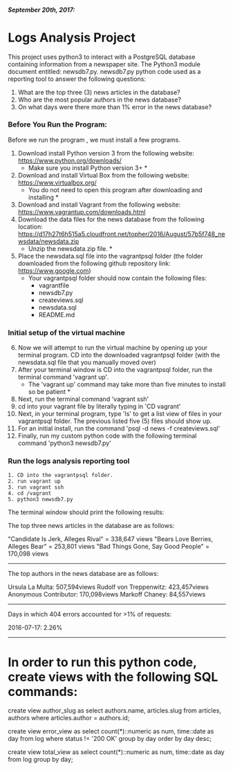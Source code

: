 ##### September 20th, 2017:

# Logs Analysis Project 
  This project uses python3 to interact with a PostgreSQL database containing information from a newspaper site. The Python3 module document entitled: newsdb7.py. newsdb7.py python code used as a reporting tool to answer the following questions: 
  
  1. What are the top three (3) news articles in the database? 
  2. Who are the most popular authors in the news database?
  3. On what days were there more than 1% error in the news database? 

### Before You Run the Program:
  Before we run the program , we must install a few programs. 
  1. Download install Python version 3 from the following website: 
       https://www.python.org/downloads/
        * Make sure you install Python version 3+ * 
  2. Download and install Virtual Box from the following website: 
       https://www.virtualbox.org/
        * You do not need to open this program after downloading and installing * 
  3. Download and install Vagrant from the following website: 
       https://www.vagrantup.com/downloads.html
  4. Download the data files for the news database from the following location: 
    https://d17h27t6h515a5.cloudfront.net/topher/2016/August/57b5f748_newsdata/newsdata.zip
        * Unzip the newsdata.zip file. * 
  5. Place the newsdata.sql file into the vagrantpsql folder (the folder downloaded from the following github repository link: https://www.google.com)
        * Your vagrantpsql folder should now contain the following files: 
            - vagrantfile
            - newsdb7.py
            - createviews.sql
            - newsdata.sql
            - README.md
            
### Initial setup of the virtual machine
  6. Now we will attempt to run the virtual machine by opening up your terminal program. CD into the downloaded vagrantpsql folder (with the newsdata.sql file that you manually moved over)
  7. After your terminal window is CD into the vagrantpsql folder, run the terminal command 'vagrant up'. 
      * The 'vagrant up' command may take more than five minutes to install so be patient * 
  8. Next, run the terminal command 'vagrant ssh'
  9. cd into your vagrant file by literally typing in 'CD vagrant'
  10. Next, in your terminal program, type 'ls' to get a list view of files in your vagrantpsql folder. The previous listed five (5) files should show up. 
  11. For an initial install, run the command 'psql -d news -f createviews.sql'
  12. Finally, run my custom python code with the following terminal command 'python3 newsdb7.py'
  
### Run the logs analysis reporting tool
    1. CD into the vagrantpsql folder. 
    2. run vagrant up
    3. run vagrant ssh
    4. cd /vagrant 
    5. python3 newsdb7.py
    
The terminal window should print the following results: 


The top three news articles in the database are as follows:

"Candidate Is Jerk, Alleges Rival" = 338,647 views
"Bears Love Berries, Alleges Bear" = 253,801 views
"Bad Things Gone, Say Good People" = 170,098 views

-----------------------------------


The top authors in the news database are as follows:

Ursula La Multa: 507,594views
Rudolf von Treppenwitz: 423,457views
Anonymous Contributor: 170,098views
Markoff Chaney: 84,557views

-----------------------------------


Days in which 404 errors accounted for >1% of requests:

2016-07-17: 2.26%



-----------------------------------

<!--Developer Notes-->

# In order to run this python code, create views with the following SQL commands:

create view author_slug as
        select authors.name, articles.slug
        from articles, authors
        where articles.author = authors.id;
        
create view error_view as
        select count(*)::numeric as num, time::date as day
        from log
        where status != '200 OK'
        group by day
        order by day desc;
        
create view total_view as
        select count(*)::numeric as num, time::date as day
        from log
        group by day;
